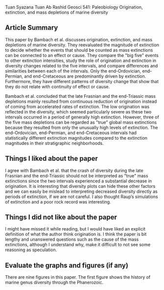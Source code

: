 Tuan Syazana Tuan Ab Rashid
Geosci 541: Paleobiology
Origination, extinction, and mass depletions of marine diversity
 
## Article Summary

This paper by Bambach et al. discusses origination, extinction, and mass depletions of marine diversity. They reevaluated the magnitude of extinction to decide whether the events that should be counted as mass extinctions can be connected to an effect or cause. They compare the "big five" events to other extinction intensities, study the role of origination and extinction in diversity changes related to the five intervals, and compare differences and similarities between each of the intervals. Only the end-Ordovician, end-Permian, and end-Cretaceous are predominantly driven by extinction. Furthermore, they have different patterns of diversity change that show that they do not relate with continuity of effect or cause.

Bambach et al. concluded that the late Frasnian and the end-Triassic mass depletions mainly resulted from continuous reduction of origination instead of coming from accelerated rates of extinction. The low origination was reflected in the diversity, which seemed particularly severe as these two intervals occurred in a period of generally high extinction. However, three of the five mass depletions can be regarded as "true" global mass extinctions because they resulted from only the unusually high levels of extinction. The end-Ordovician, end-Permian, and end-Cretaceous intervals had statistically different extinction magnitudes compared to the extinction magnitudes in their stratigraphic neighborhoods. 

## Things I liked about the paper
      
I agree with Bambach et al. that the crash of diversity during the late Frasnian and the end-Triassic should not be interpreted as "true" mass extinctions since the two intervals experienced a substantial decrease in origination. It is interesting that diversity plots can hide these other factors and we can easily be mislead to interpreting decreased diversity directly as periods of extinction, if we are not careful. I also thought Raup’s simulations of extinction and a poor rock record was interesting. 

## Things I did not like about the paper

I might have missed it while reading, but I would have liked an explicit definition of what the author think origination is. I think the paper is bit lengthy and unanswered questions such as the cause of the mass extinctions, although I understand why, make it difficult to not see some reasoning as speculation. 

## Evaluate the graphs and figures (if any)

There are nine figures in this paper. The first figure shows the history of marine genus diversity through the Phanerozoic.